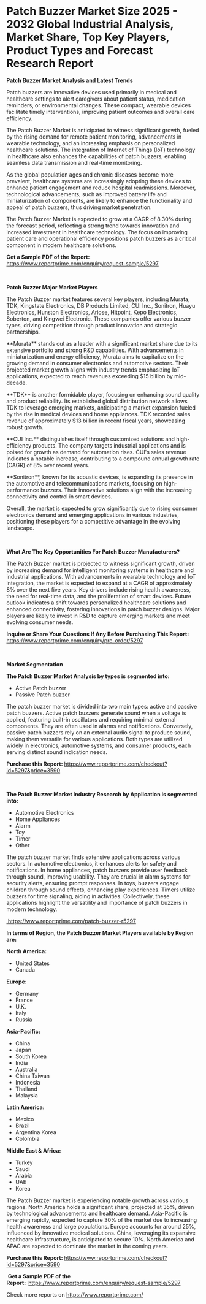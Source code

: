 <p><h1>Patch Buzzer Market Size 2025 - 2032 Global Industrial Analysis, Market Share, Top Key Players, Product Types and Forecast Research Report</h1></p><p><strong>Patch Buzzer Market Analysis and Latest Trends</strong></p>
<p><p>Patch buzzers are innovative devices used primarily in medical and healthcare settings to alert caregivers about patient status, medication reminders, or environmental changes. These compact, wearable devices facilitate timely interventions, improving patient outcomes and overall care efficiency. </p><p>The Patch Buzzer Market is anticipated to witness significant growth, fueled by the rising demand for remote patient monitoring, advancements in wearable technology, and an increasing emphasis on personalized healthcare solutions. The integration of Internet of Things (IoT) technology in healthcare also enhances the capabilities of patch buzzers, enabling seamless data transmission and real-time monitoring.</p><p>As the global population ages and chronic diseases become more prevalent, healthcare systems are increasingly adopting these devices to enhance patient engagement and reduce hospital readmissions. Moreover, technological advancements, such as improved battery life and miniaturization of components, are likely to enhance the functionality and appeal of patch buzzers, thus driving market penetration.</p><p>The Patch Buzzer Market is expected to grow at a CAGR of 8.30% during the forecast period, reflecting a strong trend towards innovation and increased investment in healthcare technology. The focus on improving patient care and operational efficiency positions patch buzzers as a critical component in modern healthcare solutions.</p></p>
<p><strong>Get a Sample PDF of the Report:&nbsp;</strong> <a href="https://www.reportprime.com/enquiry/request-sample/5297?utm_campaign=2485&utm_medium=2&utm_source=Github&utm_content=ia&utm_term=19032025&utm_id=patch-buzzer">https://www.reportprime.com/enquiry/request-sample/5297</a></p>
<p>&nbsp;</p>
<p><strong>Patch Buzzer Major Market Players</strong></p>
<p><p>The Patch Buzzer market features several key players, including Murata, TDK, Kingstate Electronics, DB Products Limited, CUI Inc., Sonitron, Huayu Electronics, Hunston Electronics, Ariose, Hitpoint, Kepo Electronics, Soberton, and Kingwei Electronic. These companies offer various buzzer types, driving competition through product innovation and strategic partnerships.</p><p>**Murata** stands out as a leader with a significant market share due to its extensive portfolio and strong R&D capabilities. With advancements in miniaturization and energy efficiency, Murata aims to capitalize on the growing demand in consumer electronics and automotive sectors. Their projected market growth aligns with industry trends emphasizing IoT applications, expected to reach revenues exceeding $15 billion by mid-decade.</p><p>**TDK** is another formidable player, focusing on enhancing sound quality and product reliability. Its established global distribution network allows TDK to leverage emerging markets, anticipating a market expansion fueled by the rise in medical devices and home appliances. TDK recorded sales revenue of approximately $13 billion in recent fiscal years, showcasing robust growth.</p><p>**CUI Inc.** distinguishes itself through customized solutions and high-efficiency products. The company targets industrial applications and is poised for growth as demand for automation rises. CUI's sales revenue indicates a notable increase, contributing to a compound annual growth rate (CAGR) of 8% over recent years.</p><p>**Sonitron**, known for its acoustic devices, is expanding its presence in the automotive and telecommunications markets, focusing on high-performance buzzers. Their innovative solutions align with the increasing connectivity and control in smart devices.</p><p>Overall, the market is expected to grow significantly due to rising consumer electronics demand and emerging applications in various industries, positioning these players for a competitive advantage in the evolving landscape.</p></p>
<p>&nbsp;</p>
<p><strong>What Are The Key Opportunities For Patch Buzzer Manufacturers?</strong></p>
<p><p>The Patch Buzzer market is projected to witness significant growth, driven by increasing demand for intelligent monitoring systems in healthcare and industrial applications. With advancements in wearable technology and IoT integration, the market is expected to expand at a CAGR of approximately 8% over the next five years. Key drivers include rising health awareness, the need for real-time data, and the proliferation of smart devices. Future outlook indicates a shift towards personalized healthcare solutions and enhanced connectivity, fostering innovations in patch buzzer designs. Major players are likely to invest in R&D to capture emerging markets and meet evolving consumer needs.</p></p>
<p><strong>Inquire or Share Your Questions If Any Before Purchasing This Report:</strong> <a href="https://www.reportprime.com/enquiry/pre-order/5297?utm_campaign=2485&utm_medium=2&utm_source=Github&utm_content=ia&utm_term=19032025&utm_id=patch-buzzer">https://www.reportprime.com/enquiry/pre-order/5297</a></p>
<p>&nbsp;</p>
<p><strong>Market Segmentation</strong></p>
<p><strong>The Patch Buzzer Market Analysis by types is segmented into:</strong></p>
<p><ul><li>Active Patch buzzer</li><li>Passive Patch buzzer</li></ul></p>
<p><p>The patch buzzer market is divided into two main types: active and passive patch buzzers. Active patch buzzers generate sound when a voltage is applied, featuring built-in oscillators and requiring minimal external components. They are often used in alarms and notifications. Conversely, passive patch buzzers rely on an external audio signal to produce sound, making them versatile for various applications. Both types are utilized widely in electronics, automotive systems, and consumer products, each serving distinct sound indication needs.</p></p>
<p><strong>Purchase this Report:&nbsp;</strong><a href="https://www.reportprime.com/checkout?id=5297&price=3590&utm_campaign=2485&utm_medium=2&utm_source=Github&utm_content=ia&utm_term=19032025&utm_id=patch-buzzer">https://www.reportprime.com/checkout?id=5297&price=3590</a></p>
<p>&nbsp;</p>
<p><strong>The Patch Buzzer Market Industry Research by Application is segmented into:</strong></p>
<p><ul><li>Automotive Electronics</li><li>Home Appliances</li><li>Alarm</li><li>Toy</li><li>Timer</li><li>Other</li></ul></p>
<p><p>The patch buzzer market finds extensive applications across various sectors. In automotive electronics, it enhances alerts for safety and notifications. In home appliances, patch buzzers provide user feedback through sound, improving usability. They are crucial in alarm systems for security alerts, ensuring prompt responses. In toys, buzzers engage children through sound effects, enhancing play experiences. Timers utilize buzzers for time signaling, aiding in activities. Collectively, these applications highlight the versatility and importance of patch buzzers in modern technology.</p></p>
<p><a href="https://www.reportprime.com/patch-buzzer-r5297?utm_campaign=2485&utm_medium=2&utm_source=Github&utm_content=ia&utm_term=19032025&utm_id=patch-buzzer">&nbsp;https://www.reportprime.com/patch-buzzer-r5297</a></p>
<p><strong>In terms of Region, the Patch Buzzer Market Players available by Region are:</strong></p>
<p>
    <p> <strong> North America: </strong>
        <ul>
            <li>United States</li>
            <li>Canada</li>
        </ul>
        </p> 
    <p> <strong> Europe: </strong>
        <ul>
            <li>Germany</li>
            <li>France</li>
            <li>U.K.</li>
            <li>Italy</li>
            <li>Russia</li>
        </ul>
        </p> 
    <p> <strong> Asia-Pacific: </strong>
        <ul>
            <li>China</li>
            <li>Japan</li>
            <li>South Korea</li>
            <li>India</li>
            <li>Australia</li>
            <li>China Taiwan</li>
            <li>Indonesia</li>
            <li>Thailand</li>
            <li>Malaysia</li>
        </ul>
        </p> 
    <p> <strong> Latin America: </strong>
        <ul>
            <li>Mexico</li>
            <li>Brazil</li>
            <li>Argentina Korea</li>
            <li>Colombia</li>
        </ul>
        </p> 
    <p> <strong> Middle East & Africa: </strong>
        <ul>
            <li>Turkey</li>
            <li>Saudi</li>
            <li>Arabia</li>
            <li>UAE</li>
            <li>Korea</li>
        </ul>
    </p>
    </p>
<p><p>The Patch Buzzer market is experiencing notable growth across various regions. North America holds a significant share, projected at 35%, driven by technological advancements and healthcare demand. Asia-Pacific is emerging rapidly, expected to capture 30% of the market due to increasing health awareness and large populations. Europe accounts for around 25%, influenced by innovative medical solutions. China, leveraging its expansive healthcare infrastructure, is anticipated to secure 10%. North America and APAC are expected to dominate the market in the coming years.</p></p>
<p><strong>Purchase this Report: </strong><a href="https://www.reportprime.com/checkout?id=5297&price=3590&utm_campaign=2485&utm_medium=2&utm_source=Github&utm_content=ia&utm_term=19032025&utm_id=patch-buzzer">https://www.reportprime.com/checkout?id=5297&price=3590</a></p>
<p>&nbsp;<strong>Get a Sample PDF of the Report:&nbsp;&nbsp;</strong><a href="https://www.reportprime.com/enquiry/request-sample/5297?utm_campaign=2485&utm_medium=2&utm_source=Github&utm_content=ia&utm_term=19032025&utm_id=patch-buzzer">https://www.reportprime.com/enquiry/request-sample/5297</a></p>
<p><strong></strong></p>
<p>Check more reports on <a href="https://www.reportprime.com/?utm_campaign=2485&utm_medium=2&utm_source=Github&utm_content=ia&utm_term=19032025&utm_id=patch-buzzer">https://www.reportprime.com/</a></p>
